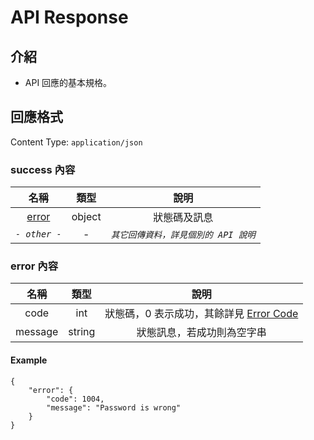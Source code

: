 # API Response

## 介紹

- API 回應的基本規格。

## 回應格式

Content Type: `application/json`

### success 內容

| 名稱 | 類型 | 說明 |
|:-:|:-:|:-:|
| [error](#error) | object | 狀態碼及訊息 |
| _`- other -`_| - | _`其它回傳資料，詳見個別的 API 說明`_ |

### <span id="error">error</span> 內容
| 名稱 | 類型 | 說明 |
|:-:|:-:|:-:|
| code | int | 狀態碼，0 表示成功，其餘詳見 [Error Code](codes/errorCode.md) |
| message | string | 狀態訊息，若成功則為空字串 |

#### Example

	{
	    "error": {
		    "code": 1004,
		    "message": "Password is wrong"
	    }
    }
